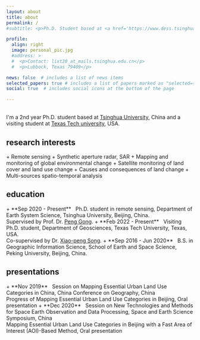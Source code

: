 ```yaml
---
layout: about
title: about
permalink: /
#subtitle: <p>Ph.D. Student based at <a href='https://www.dess.tsinghua.edu.cn/en/'>Department of Earth System Science, Tsinghua University, Beijing, China.</a></p> <p>Visiting Student at <a href='https://www.depts.ttu.edu/geosciences/'>Department of Geosciences, Texas Texh University, Texas, United States.</a></p>

profile:
  align: right
  image: personal_pic.jpg
  #address: >
  #  <p>Contact: lixt20_at_mails.tsinghua.edu.cn</p>
  #  <p>Lubbock, Texas 79409</p>

news: false  # includes a list of news items
selected_papers: true # includes a list of papers marked as "selected={true}"
social: true  # includes social icons at the bottom of the page

---
```

<br>I'm a 2nd year Ph.D. student based at [Tsinghua University](https://www.dess.tsinghua.edu.cn/en/), China and a visiting student at [Texas Tech university](https://www.depts.ttu.edu/geosciences/), USA.


<h2>research interests</h2>
+ Remote sensing
+ Synthetic aperture radar, SAR
+ Mapping and monitoring of global environmental change
+ Satellite monitoring of land cover and land use change
+ Causes and consequences of land change
+ Multi-sources spatio-temporal analysis

<h2>education</h2>
+ **Sep 2020 - Present**&nbsp;&nbsp; Ph.D. student in remote sensing, Department of Earth System Science, Tsinghua University, Beijing, China.<br>Supervised by Prof. Dr. <a href="https://scholar.google.com/citations?user=x-G741IAAAAJ&hl=en">Peng Gong</a>.
+ **Feb 2022 - Present**&nbsp;&nbsp;	Visiting Ph.D. student, Department of Geosciences, Texas Tech University, Texas, USA.<br>Co-supervised by Dr. <a href="https://scholar.google.com/citations?user=SIQ6ND4AAAAJ&hl=en">Xiao-peng Song</a>.
+ **Sep 2016 - Jun 2020**&nbsp;&nbsp;	B.S. in Geographic Information Science, School of Earth and Space Science, Peking University, Beijing, China.

<h2>presentations</h2>
+ **Nov 2019**&nbsp;&nbsp; Session on Mapping Essential Urban Land Use Categories in China, China Conference on Geography, China<br>Progress of Mapping Essential Urban Land Use Categories in Beijing, Oral presentation
+ **Dec 2020**&nbsp;&nbsp; Session on New Technologies and Methods for Space Earth Observation and Data Processing, Space and Earth Science Symposium, China<br>Mapping Essential Urban Land Use Categories in Beijing with a Fast Area of Interest (AOI)-Based Method, Oral presentation
